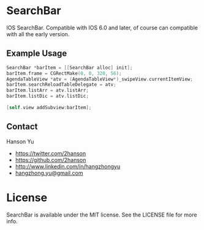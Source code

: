 SearchBar
=========

IOS SearchBar. Compatible with IOS 6.0 and later, of course can compatible with all the early version.

## Example Usage

``` objective-c
SearchBar *barItem = [[SearchBar alloc] init];
barItem.frame = CGRectMake(0, 0, 320, 56);
AgendaTableView *atv = (AgendaTableView*)_swipeView.currentItemView;
barItem.searchReloadTableDelegate = atv;
barItem.listArr = atv.listArr;
barItem.listDic = atv.listDic;
    
[self.view addSubview:barItem];
```

## Contact
Hanson Yu

- https://twitter.com/2hanson
- https://github.com/2hanson
- http://www.linkedin.com/in/hangzhongyu
- hangzhong.yu@gmail.com

License
=========
SearchBar is available under the MIT license. See the LICENSE file for more info.
